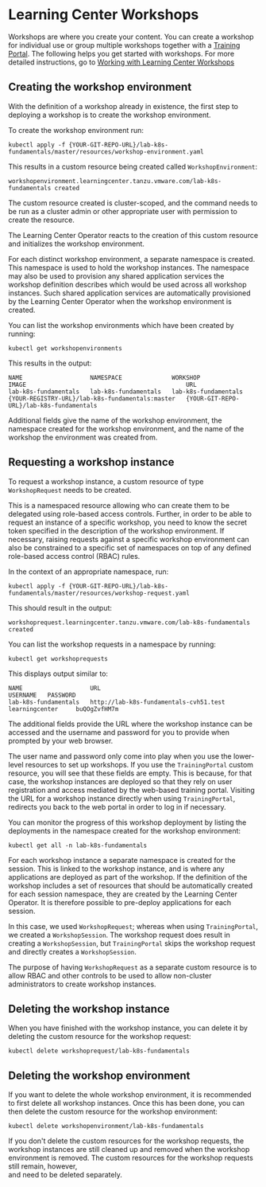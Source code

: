 # Learning Center Workshops

Workshops are where you create your content. You can create a workshop for individual use or group multiple workshops
together with a [Training Portal](training-portal.md). The following helps you get started with workshops. For more
detailed instructions, go to [Working with Learning Center Workshops](../workshop-content/about.md)

## <a id="create-workshop-env"></a>Creating the workshop environment

With the definition of a workshop already in existence, the first step to deploying a workshop is to
create the workshop environment.

To create the workshop environment run:

```console
kubectl apply -f {YOUR-GIT-REPO-URL}/lab-k8s-fundamentals/master/resources/workshop-environment.yaml
```

This results in a custom resource being created called `WorkshopEnvironment`:

```console
workshopenvironment.learningcenter.tanzu.vmware.com/lab-k8s-fundamentals created
```

The custom resource created is cluster-scoped, and the command needs to be run as a cluster admin or other appropriate
user with permission to create the resource.

The Learning Center Operator reacts to the creation of this custom resource and initializes the workshop environment.

For each distinct workshop environment, a separate namespace is created. This namespace is used to hold the
workshop instances. The namespace may also be used to provision any shared application services the workshop definition
describes which would be used across all workshop instances. Such shared application services are automatically
provisioned by the Learning Center Operator when the workshop environment is created.

You can list the workshop environments which have been created by running:

```console
kubectl get workshopenvironments
```

This results in the output:

```console
NAME                   NAMESPACE              WORKSHOP               IMAGE                                             URL
lab-k8s-fundamentals   lab-k8s-fundamentals   lab-k8s-fundamentals   {YOUR-REGISTRY-URL}/lab-k8s-fundamentals:master   {YOUR-GIT-REPO-URL}/lab-k8s-fundamentals
```

Additional fields give the name of the workshop environment, the namespace created for the workshop environment, and
the name of the workshop the environment was created from.

## <a id="request-workshop-instance"></a> Requesting a workshop instance

To request a workshop instance, a custom resource of type `WorkshopRequest` needs to be created.

This is a namespaced resource allowing who can create them to be delegated using role-based access controls.
Further, in order to be able to request an instance of a specific workshop, you need to know the secret token specified
in the description of the workshop environment. If necessary, raising requests against a specific workshop
environment can also be constrained to a specific set of namespaces on top of any defined role-based access control (RBAC) rules.

In the context of an appropriate namespace, run:

```console
kubectl apply -f {YOUR-GIT-REPO-URL}/lab-k8s-fundamentals/master/resources/workshop-request.yaml
```

This should result in the output:

```console
workshoprequest.learningcenter.tanzu.vmware.com/lab-k8s-fundamentals created
```

You can list the workshop requests in a namespace by running:

```console
kubectl get workshoprequests
```

This displays output similar to:

```console
NAME                   URL                                      USERNAME   PASSWORD
lab-k8s-fundamentals   http://lab-k8s-fundamentals-cvh51.test   learningcenter     buQOgZvfHM7m
```

The additional fields provide the URL where the workshop instance can be accessed and the username and password for you to
provide when prompted by your web browser.

The user name and password only come into play when you use the lower-level resources to set up workshops. If
you use the `TrainingPortal` custom resource, you will see that these fields are empty. This is because, for that case,
the workshop instances are deployed so that they rely on user registration and access mediated by the web-based
training portal. Visiting the URL for a workshop instance directly when using `TrainingPortal`, redirects you back
to the web portal in order to log in if necessary.

You can monitor the progress of this workshop deployment by listing the deployments in the namespace created for the
workshop environment:

```console
kubectl get all -n lab-k8s-fundamentals
```

For each workshop instance a separate namespace is created for the session. This is linked to the workshop instance, and
is where any applications are deployed as part of the workshop. If the definition of the workshop includes a
set of resources that should be automatically created for each session namespace, they are created by the Learning
Center Operator. It is therefore possible to pre-deploy applications for each session.

In this case, we used `WorkshopRequest`; whereas when using `TrainingPortal`, we created a `WorkshopSession`.
The workshop request does result in creating a `WorkshopSession`, but `TrainingPortal` skips the
workshop request and directly creates a `WorkshopSession`.

The purpose of having `WorkshopRequest` as a separate custom resource is to allow RBAC and other controls to be used
to allow non-cluster administrators to create workshop instances.

## <a id="delete-workshop-instance"></a> Deleting the workshop instance

When you have finished with the workshop instance, you can delete it by deleting the custom resource for the workshop
request:

```console
kubectl delete workshoprequest/lab-k8s-fundamentals
```

## <a id="delete-workshop-env"></a>Deleting the workshop environment

If you want to delete the whole workshop environment, it is recommended to first delete all workshop instances. Once
this has been done, you can then delete the custom resource for the workshop environment:

```console
kubectl delete workshopenvironment/lab-k8s-fundamentals
```

If you don't delete the custom resources for the workshop requests, the workshop instances are still cleaned up and
removed when the workshop environment is removed. The custom resources for the workshop requests still remain, however,  
and need to be deleted separately.
